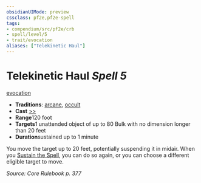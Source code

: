 ```yaml
---
obsidianUIMode: preview
cssclass: pf2e,pf2e-spell
tags:
- compendium/src/pf2e/crb
- spell/level/5
- trait/evocation
aliases: ["Telekinetic Haul"]
---
```

# Telekinetic Haul *Spell 5*   
[evocation](../../rules/traits/evocation.md)  

- **Traditions**: [arcane](../../rules/traits/arcane.md), [occult](../../rules/traits/occult.md)
- **Cast** [>>](../../rules/core-rulebook/chapter-9-playing-the-game.md#Actions "Two-Action") 
- **Range**120 foot
- **Targets**1 unattended object of up to 80 Bulk with no dimension longer than 20 feet
- **Duration**sustained up to 1 minute

You move the target up to 20 feet, potentially suspending it in midair. When you [Sustain the Spell](../../rules/actions/sustain-a-spell.md), you can do so again, or you can choose a different eligible target to move.

*Source: Core Rulebook p. 377*